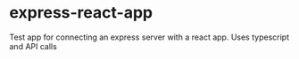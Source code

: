 # express-react-app
Test app for connecting an express server with a react app. Uses typescript and API calls
